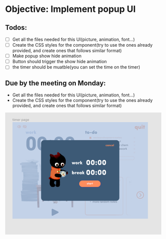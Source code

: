 # Objective: Implement popup UI

## Todos:
- [ ] Get all the files needed for this UI(picture, animation, font...)
- [ ] Create the CSS styles for the component(try to use the ones already provided, and create ones that follows similar format)
- [ ] Make popup show hide animation
- [ ] Button should trigger the show hide animation
- [ ] the timer should be muatble(you can set the time on the timer)

## Due by the meeting on Monday:
- Get all the files needed for this UI(picture, animation, font...)
- Create the CSS styles for the component(try to use the ones already provided, and create ones that follows similar format)

![image](popup.png)